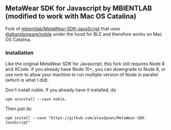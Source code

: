 ## MetaWear SDK for Javascript by MBIENTLAB (modified to work with Mac OS Catalina)

Fork of [mbientlab/MetaWear-SDK-JavaScript](https://github.com/mbientlab/MetaWear-SDK-JavaScript) that uses [@abandonware/noble](https://github.com/abandonware/noble) under the hood for BLE and therefore works on Mac OS Catalina.

### Installation

Like the original MetaWear SDK for Javascript, this fork still requires Node 8 and XCode. If you already have Node 10+, you can downgrade to Node 8, or use nvm to allow your machine to run multiple version of Node in parallel (which is what I did).

Don't install noble. If you already have it installed, do 

```
npm uninstall --save noble.
```

Then just do 

```
npm install --save "https://github.com/alexdpoon/MetaWear-SDK-JavaScript"
```

